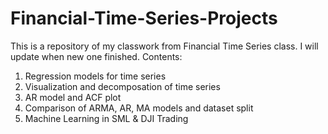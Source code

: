 # Financial-Time-Series-Projects
This is a repository of my classwork from Financial Time Series class. I will update when new one finished.
Contents:
1. Regression models for time series
2. Visualization and decomposation of time series
3. AR model and ACF plot
4. Comparison of ARMA, AR, MA models and dataset split
5. Machine Learning in SML & DJI Trading
